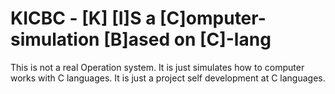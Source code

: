 # KICBC - [K] [I]S a [C]omputer-simulation [B]ased on [C]-lang


This is not a real Operation system. It is just simulates how to computer works with C languages. It is just a project self development at C languages.
